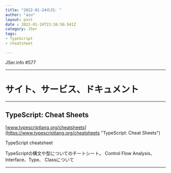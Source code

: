```yaml
---
title: "2022-01-24のJS: "
author: "azu"
layout: post
date : 2022-01-24T23:36:50.941Z
category: JSer
tags:
- TypeScript
- cheatsheet

---
```


JSer.info #577

----

<h1 class="site-genre">サイト、サービス、ドキュメント</h1>

----

## TypeScript: Cheat Sheets
[www.typescriptlang.org/cheatsheets](https://www.typescriptlang.org/cheatsheets "TypeScript: Cheat Sheets")
<p class="jser-tags jser-tag-icon"><span class="jser-tag">TypeScript</span> <span class="jser-tag">cheatsheet</span></p>

TypeScriptの構文や型についてのチートシート。
Control Flow Analysis、Interface、Type、 Classについて


----
